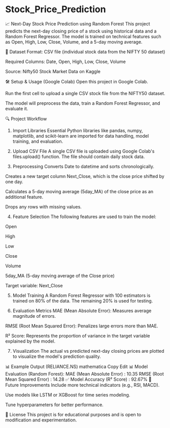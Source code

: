 # Stock_Price_Prediction
📈 Next-Day Stock Price Prediction using Random Forest
This project predicts the next-day closing price of a stock using historical data and a Random Forest Regressor. The model is trained on technical features such as Open, High, Low, Close, Volume, and a 5-day moving average.

📂 Dataset
Format: CSV file (individual stock data from the NIFTY 50 dataset)

Required Columns: Date, Open, High, Low, Close, Volume

Source: Nifty50 Stock Market Data on Kaggle

🛠️ Setup & Usage (Google Colab)
Open this project in Google Colab.

Run the first cell to upload a single CSV stock file from the NIFTY50 dataset.

The model will preprocess the data, train a Random Forest Regressor, and evaluate it.

🔍 Project Workflow
1. Import Libraries
Essential Python libraries like pandas, numpy, matplotlib, and scikit-learn are imported for data handling, model training, and evaluation.

2. Upload CSV File
A single CSV file is uploaded using Google Colab's files.upload() function. The file should contain daily stock data.

3. Preprocessing
Converts Date to datetime and sorts chronologically.

Creates a new target column Next_Close, which is the close price shifted by one day.

Calculates a 5-day moving average (5day_MA) of the close price as an additional feature.

Drops any rows with missing values.

4. Feature Selection
The following features are used to train the model:

Open

High

Low

Close

Volume

5day_MA (5-day moving average of the Close price)

Target variable: Next_Close

5. Model Training
A Random Forest Regressor with 100 estimators is trained on 80% of the data. The remaining 20% is used for testing.

6. Evaluation Metrics
MAE (Mean Absolute Error): Measures average magnitude of errors.

RMSE (Root Mean Squared Error): Penalizes large errors more than MAE.

R² Score: Represents the proportion of variance in the target variable explained by the model.

7. Visualization
The actual vs predicted next-day closing prices are plotted to visualize the model's prediction quality.

📊 Example Output (RELIANCE.NS)
mathematica
Copy
Edit
📊 Model Evaluation (Random Forest):
MAE   (Mean Absolute Error)       : 10.35
RMSE  (Root Mean Squared Error)   : 14.28
✅ Model Accuracy (R² Score)       : 92.67%
🚀 Future Improvements
Include more technical indicators (e.g., RSI, MACD).

Use models like LSTM or XGBoost for time series modeling.

Tune hyperparameters for better performance.

📄 License
This project is for educational purposes and is open to modification and experimentation.
